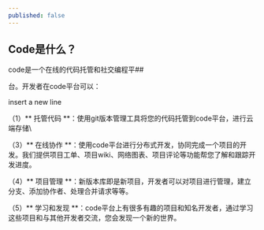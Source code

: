 ```yaml
---
published: false
---
```


## Code是什么？

code是一个在线的代码托管和社交编程平##

台。开发者在code平台可以：

insert a new line 


（1）** 托管代码 **：使用git版本管理工具将您的代码托管到code平台，进行云端存储\

（3）** 在线协作 **：使用code平台进行分布式开发，协同完成一个项目的开发。我们提供项目工单、项目wiki、网络图表、项目评论等功能帮您了解和跟踪开发进度。

（4）** 项目管理 **：新版本库即是新项目，开发者可以对项目进行管理，建立分支、添加协作者、处理合并请求等等。

（5）** 学习和发现 **：code平台上有很多有趣的项目和知名开发者，通过学习这些项目和与其他开发者交流，您会发现一个新的世界。